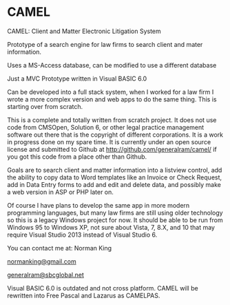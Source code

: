 CAMEL
=====

CAMEL: Client and Matter Electronic Litigation System

Prototype of a search engine for law firms to search client and mater information.

Uses a MS-Access database, can be modified to use a different database

Just a MVC Prototype written in Visual BASIC 6.0

Can be developed into a full stack system, when I worked for a law firm I wrote a more complex version
and web apps to do the same thing. This is starting over from scratch.


This is a complete and totally written from scratch project. It does not use code from CMSOpen, Solution 6, or other legal practice management software out there that is the copyright of different corporations. It is a work in progress done on my spare time. It is currently under an open source license and submitted to Github at http://github.com/generalram/camel/ if you got this code from a place other than Github.

Goals are to search client and matter information into a listview control, add the ability to copy data to Word templates like an Invoice or Check Request, add in Data Entry forms to add and edit and delete data, and possibly make a web version in ASP or PHP later on.

Of course I have plans to develop the same app in more modern programming languages, but many law firms are still using older technology so this is a legacy Windows project for now. It should be able to be run from Windows 95 to Windows XP, not sure about Vista, 7, 8.X, and 10 that may require Visual Studio 2013 instead of Visual Studio 6.

You can contact me at:
Norman King

normanking@gmail.com

generalram@sbcglobal.net

Visual BASIC 6.0 is outdated and not cross platform. CAMEL will be rewritten into Free Pascal and Lazarus as CAMELPAS.
